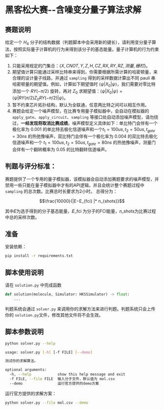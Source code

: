 # 黑客松大赛--含噪变分量子算法求解

## 赛题说明

给定一个 $H_4$ 分子的结构数据（判题脚本中会采用新的键长），请利用变分量子算法，按照实际量子计算机的行为来得到该分子的基态能量。量子计算机的行为约束如下：

1. 只能采用规定的门集合：$\{X, CNOT, Y, Z, H, CZ, RX, RY, RZ, 测量, 栅栏\}$。
2. 期望值计算只能通过采样比特串来得到，你需要根据所需计算的哈密顿量，来合理的设计量子线路，并通过 `sampling` 得到的采样数据计算出不同 pauli 串哈密顿量的期望值。例如，计算如下期望值时 $\left<\psi\right|X_0\left|\psi\right>$，我们需要对零比特添加一个 $RY(-\pi/2)$ 旋转，再对 $Z_0$ 求期望值：$\left<\psi\right|X_0\left|\psi\right> = \left<\psi\right|RY(\pi/2)Z_0RY(-\pi/2)\left|\psi\right>$。
3. 暂不约束芯片拓扑结构，默认为全联通，任意两比特之间可以相互作用。
4. 赛题会给定一个噪声模型，在比赛专用量子模拟器中，会自动在模拟器的 `apply_gate`、`apply_circuit`、`sampling` 等接口处自动添加噪声模型，请勿绕过，**一经发现将取消比赛成绩**。噪声模型定义具体如下：单比特门会伴有一个极化率为 $0.001$ 的单比特去极化信道噪声和一个$t_1=100us, t_2=50us,t_{gate}=30ns$ 的热弛豫噪声，双比特门会伴有一个极化率为 $0.004$ 的双比特去极化信道噪声和一个 $t_1=100us, t_2=50us,t_{gate}=80ns$ 的热弛豫噪声，测量门会伴有一个翻转概率为 $0.05$ 的比特翻转信道噪声。

## 判题与评分标准：

赛题提供了一个专用的量子模拟器，该模拟器会自动添加赛题要求的噪声模型，并禁用一些只能在量子模拟器中才有的API逻辑，并且会统计整个赛题过程中 `sampling` 的总次数。比赛总时长要求为2小时。
总得分为：

$$\frac{10000}{|E−E_{fci} |* n_{shots}}$$

其中𝐸为选手得到的分子基态能量，𝐸_fci 为分子的FCI能量，𝑛_shots为比赛过程中总的采样次数。

## 准备

安装依赖：

```bash
pip install -r requirements.txt
```

## 脚本使用说明

请在 `solution.py` 中完成函数

```python
def solution(molecule, Simulator: HKSSimulator) -> float:
    ...
```

判题系统会通过 `solver.py` 来调用你的求解方法来进行判题。判题系统只会上传你的 `solution.py`文件，修改其他文件将不会生效。

## 脚本参数说明

```bash
python solver.py --help

usage: solver.py [-h] [-f FILE] [--demo]

测试你的求解算法。

optional arguments:
  -h, --help            show this help message and exit
  -f FILE, --file FILE  输入分子文件，默认值为 mol.csv
  --demo                运行官方提供的demo方案
```

运行官方提供的求解方案：

```bash
python solver.py --file mol.csv --demo
```